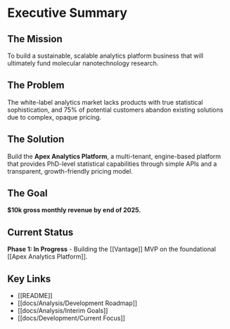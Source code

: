 # Executive Summary

## The Mission
To build a sustainable, scalable analytics platform business that will ultimately fund molecular nanotechnology research.

## The Problem
The white-label analytics market lacks products with true statistical sophistication, and 75% of potential customers abandon existing solutions due to complex, opaque pricing.

## The Solution
Build the **Apex Analytics Platform**, a multi-tenant, engine-based platform that provides PhD-level statistical capabilities through simple APIs and a transparent, growth-friendly pricing model.

## The Goal
**$10k gross monthly revenue by end of 2025.**

## Current Status
**Phase 1: In Progress** - Building the [[Vantage]] MVP on the foundational [[Apex Analytics Platform]].

## Key Links
- [[README]]
- [[docs/Analysis/Development Roadmap]]
- [[docs/Analysis/Interim Goals]]
- [[docs/Development/Current Focus]]
